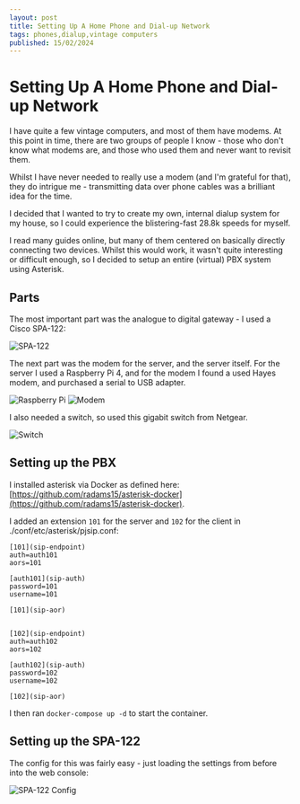 ```yaml
---
layout: post
title: Setting Up A Home Phone and Dial-up Network
tags: phones,dialup,vintage computers
published: 15/02/2024
---
```


# Setting Up A Home Phone and Dial-up Network

I have quite a few vintage computers, and most of them have modems. At this point in time, there are two groups of people I know - those who don't know what modems are, and those who used them and never want to revisit them.

Whilst I have never needed to really use a modem (and I'm grateful for that), they do intrigue me - transmitting data over phone cables was a brilliant idea for the time.

I decided that I wanted to try to create my own, internal dialup system for my house, so I could experience the blistering-fast 28.8k speeds for myself.

I read many guides online, but many of them centered on basically directly connecting two devices. Whilst this would work, it wasn't quite interesting or difficult enough, so I decided to setup an entire (virtual) PBX system using Asterisk.

## Parts

The most important part was the analogue to digital gateway - I used a Cisco SPA-122:

![SPA-122](/assets/images/dialup/2023-12-14-10-19-50-661.jpg-50p.jpg)

The next part was the modem for the server, and the server itself.
For the server I used a Raspberry Pi 4, and for the modem I found a used Hayes modem, and purchased a serial to USB adapter.

![Raspberry Pi](/assets/images/dialup/2023-12-14-10-22-03-815.jpg-50p.jpg)
![Modem](/assets/images/dialup/2023-12-14-10-21-33-200.jpg-50p.jpg)

I also needed a switch, so used this gigabit switch from Netgear.

![Switch](/assets/images/dialup/2023-12-14-10-20-26-374.jpg-50p.jpg)

## Setting up the PBX

I installed asterisk via Docker as defined here: [https://github.com/radams15/asterisk-docker](https://github.com/radams15/asterisk-docker).

I added an extension `101` for the server and `102` for the client in ./conf/etc/asterisk/pjsip.conf:

    [101](sip-endpoint)
    auth=auth101
    aors=101

    [auth101](sip-auth)
    password=101
    username=101

    [101](sip-aor)


    [102](sip-endpoint)
    auth=auth102
    aors=102

    [auth102](sip-auth)
    password=102
    username=102

    [102](sip-aor)

I then ran `docker-compose up -d` to start the container.

## Setting up the SPA-122

The config for this was fairly easy - just loading the settings from before into the web console:

![SPA-122 Config](/assets/images/dialup/spa122_conf.png)
